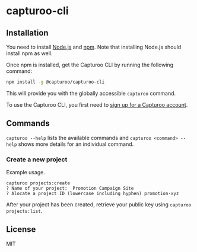 # capturoo-cli

## Installation
You need to install [Node.js](https://nodejs.org/) and [npm](https://npmjs.org/). Note that
installing Node.js should install npm as well.

Once npm is installed, get the Capturoo CLI by running the following command:
``` sh
npm install -g @capturoo/capturoo-cli
```

This will provide you with the globally accessible `capturoo` command.

To use the Capturoo CLI, you first need to [sign up for a Capturoo account](https://www.capturoo.com).

## Commands
`capturoo --help` lists the available commands and `capturoo <command> --help` shows more details for an individual command.

### Create a new project
Example usage.

```
capturoo projects:create
? Name of your project:  Promotion Campaign Site
? Alocate a project ID (lowercase including hyphen) promotion-xyz
```

After your project has been created, retrieve your public key using `capturoo projects:list`.

## License
MIT
